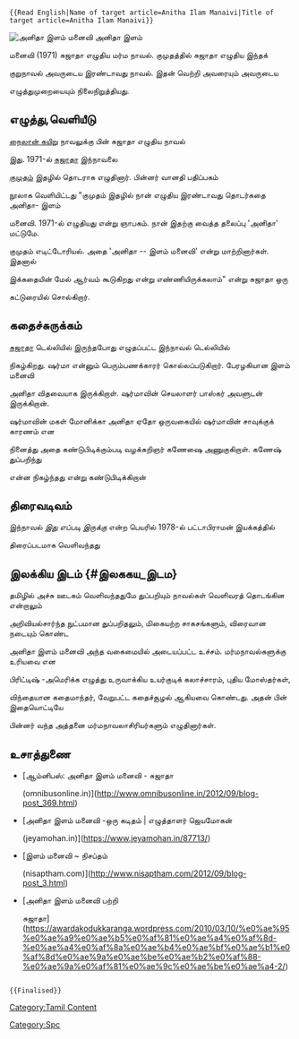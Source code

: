```{=mediawiki}
{{Read English|Name of target article=Anitha Ilam Manaivi|Title of target article=Anitha Ilam Manaivi}}
```
![அனிதா இளம் மனைவி](அனிதா_இளம்_மனைவி_(1).jpg "அனிதா இளம் மனைவி") அனிதா இளம்
மனைவி (1971) சுஜாதா எழுதிய மர்ம நாவல். குமுதத்தில் சுஜாதா எழுதிய இந்தக்
குறுநாவல் அவருடைய இரண்டாவது நாவல். இதன் வெற்றி அவரையும் அவருடைய
எழுத்துமுறையையும் நிலைநிறுத்தியது.

## எழுத்து,வெளியீடு

[நைலான் கயிறு](நைலான்_கயிறு "wikilink") நாவலுக்கு பின் சுஜாதா எழுதிய நாவல்
இது. 1971-ல் [சுஜாதா](சுஜாதா "wikilink") இந்நாவலை
[குமுதம்](குமுதம் "wikilink") இதழில் தொடராக எழுதினார். பின்னர் வானதி பதிப்பகம்
நூலாக வெளியிட்டது \"குமுதம் இதழில் நான் எழுதிய இரண்டாவது தொடர்கதை அனிதா- இளம்
மனைவி. 1971-ல் எழுதியது என்று ஞாபகம். நான் இதற்கு வைத்த தலைப்பு 'அனிதா' மட்டுமே.
குமுதம் எடிட்டோரியல். அதை \'அனிதா -- இளம் மனைவி' என்று மாற்றினார்கள். இதனால்
இக்கதையின் மேல் ஆர்வம் கூடுகிறது என்று எண்ணியிருக்கலாம்\" என்று சுஜாதா ஒரு
கட்டுரையில் சொல்கிறார்.

## கதைச்சுருக்கம்

[சுஜாதா](சுஜாதா "wikilink") டெல்லியில் இருந்தபோது எழுதப்பட்ட இந்நாவல் டெல்லியில்
நிகழ்கிறது. ஷர்மா என்னும் பெரும்பணக்காரர் கொல்லப்படுகிறார். பேரழகியான இளம் மனைவி
அனிதா விதவையாக இருக்கிறாள். ஷர்மாவின் செயலாளர் பாஸ்கர் அவளுடன் இருக்கிறான்.
ஷர்மாவின் மகள் மோனிக்கா அனிதா ஏதோ ஒருவகையில் ஷர்மாவின் சாவுக்குக் காரணம் என
நினைத்து அதை கண்டுபிடிக்கும்படி வழக்கறிஞர் கணேஷை அணுகுகிறாள். கணேஷ் துப்பறிந்து
என்ன நிகழ்ந்தது என்று கண்டுபிடிக்கிறான்

## திரைவடிவம்

இந்நாவல் *இது எப்படி இருக்கு* என்ற பெயரில் 1978-ல் பட்டாபிராமன் இயக்கத்தில்
திரைப்படமாக வெளிவந்தது

## இலக்கிய இடம் {#இலககய_இடம}

தமிழில் அச்சு ஊடகம் வெளிவந்ததுமே துப்பறியும் நாவல்கள் வெளிவரத் தொடங்கின என்றாலும்
அறிவியல்சார்ந்த நுட்பமான துப்பறிதலும், மிகையற்ற சாகசங்களும், விரைவான நடையும் கொண்ட
அனிதா இளம் மனைவி அந்த வகைமையில் அடையப்பட்ட உச்சம். மர்மநாவல்களுக்கு உரியவை என
பிரிட்டிஷ் -அமெரிக்க எழுத்து உருவாக்கிய உயர்குடிக் கலாச்சாரம், புதிய மோஸ்தர்கள்,
விந்தையான கதைமாந்தர், வேறுபட்ட கதைச்சூழல் ஆகியவை கொண்டது. அதன் பின் இதையொட்டியே
பின்னர் வந்த அத்தனை மர்மநாவலாசிரியர்களும் எழுதினார்கள்.

## உசாத்துணை

-   [ஆம்னிபஸ்: அனிதா இளம் மனைவி - சுஜாதா
    (omnibusonline.in)](http://www.omnibusonline.in/2012/09/blog-post_369.html)
-   [அனிதா இளம் மனைவி -ஒரு கடிதம் \| எழுத்தாளர் ஜெயமோகன்
    (jeyamohan.in)](https://www.jeyamohan.in/87713/)
-   [இளம் மனைவி \~ நிசப்தம்
    (nisaptham.com)](http://www.nisaptham.com/2012/09/blog-post_3.html)
-   [அனிதா இளம் மனைவி பற்றி
    சுஜாதா](https://awardakodukkaranga.wordpress.com/2010/03/10/%e0%ae%95%e0%ae%a9%e0%ae%b5%e0%af%81%e0%ae%a4%e0%af%8d-%e0%ae%a4%e0%af%8a%e0%ae%b4%e0%ae%bf%e0%ae%b1%e0%af%8d%e0%ae%9a%e0%ae%be%e0%ae%b2%e0%af%88-%e0%ae%9a%e0%af%81%e0%ae%9c%e0%ae%be%e0%ae%a4-2/)

```{=mediawiki}
{{Finalised}}
```
[Category:Tamil Content](Category:Tamil_Content "wikilink")
[Category:Spc](Category:Spc "wikilink")
